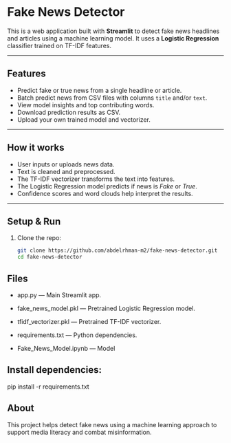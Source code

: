 # Fake News Detector

This is a web application built with **Streamlit** to detect fake news headlines and articles using a machine learning model. It uses a **Logistic Regression** classifier trained on TF-IDF features.

---

## Features

- Predict fake or true news from a single headline or article.
- Batch predict news from CSV files with columns `title` and/or `text`.
- View model insights and top contributing words.
- Download prediction results as CSV.
- Upload your own trained model and vectorizer.

---

## How it works

- User inputs or uploads news data.
- Text is cleaned and preprocessed.
- The TF-IDF vectorizer transforms the text into features.
- The Logistic Regression model predicts if news is *Fake* or *True*.
- Confidence scores and word clouds help interpret the results.

---

## Setup & Run

1. Clone the repo:
   ```bash
   git clone https://github.com/abdelrhman-m2/fake-news-detector.git
   cd fake-news-detector

## Files

- app.py — Main Streamlit app.

- fake_news_model.pkl — Pretrained Logistic Regression model.

- tfidf_vectorizer.pkl — Pretrained TF-IDF vectorizer.

- requirements.txt — Python dependencies.

- Fake_News_Model.ipynb — Model


## Install dependencies:

pip install -r requirements.txt


## About
This project helps detect fake news using a machine learning approach to support media literacy and combat misinformation.
